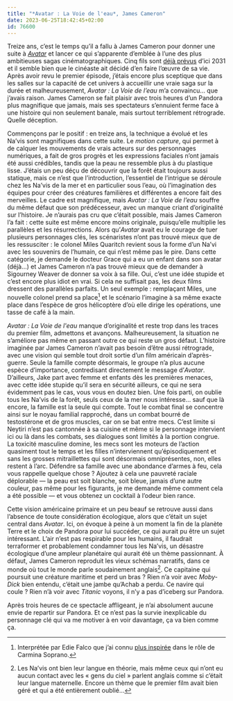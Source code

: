 ```yaml
---
title: "*Avatar : La Voie de l'eau*, James Cameron"
date: 2023-06-25T18:42:45+02:00
id: 76600 
---
```


Treize ans, c’est le temps qu’il a fallu à James Cameron pour donner une suite à [*Avatar*](https://nicolasfurno.fr/film/avatar-cameron/) et lancer ce qui s’apparente d’emblée à l’une des plus ambitieuses sagas cinématographiques. Cinq fils sont [déjà prévus](https://fr.wikipedia.org/wiki/Avatar_(série_de_films)) d’ici 2031 et il semble bien que le cinéaste ait décidé d’en faire l’œuvre de sa vie. Après avoir revu le premier épisode, j’étais encore plus sceptique que dans les salles sur la capacité de cet univers à accueillir une vraie saga sur la durée et malheureusement, *Avatar : La Voie de l’eau* m’a convaincu… que j’avais raison. James Cameron se fait plaisir avec trois heures d’un Pandora plus magnifique que jamais, mais ses spectateurs s’ennuient ferme face à une histoire qui non seulement banale, mais surtout terriblement rétrograde. Quelle déception.

Commençons par le positif : en treize ans, la technique a évolué et les Na’vis sont magnifiques dans cette suite. Le *motion capture*, qui permet à de calquer les mouvements de vrais acteurs sur des personnages numériques, a fait de gros progrès et les expressions faciales n’ont jamais été aussi crédibles, tandis que la peau ne ressemble plus à du plastique lisse. J’étais un peu déçu de découvrir que la forêt était toujours aussi statique, mais ce n’est que l’introduction, l’essentiel de l’intrigue se déroule chez les Na’vis de la mer et en particulier sous l’eau, où l’imagination des équipes pour créer des créatures familières et différentes a encore fait des merveilles. Le cadre est magnifique, mais *Avatar : La Voie de l’eau* souffre du même défaut que son prédécesseur, avec un manque criant d’originalité sur l’histoire. Je n’aurais pas cru que c’était possible, mais James Cameron l’a fait : cette suite est même encore moins originale, puisqu’elle multiplie les parallèles et les résurrections. Alors qu’*Avatar* avait eu le courage de tuer plusieurs personnages clés, les scénaristes n’ont pas trouvé mieux que de les ressusciter : le colonel Miles Quaritch revient sous la forme d’un Na’vi avec les souvenirs de l’humain, ce qui n’est même pas le pire. Dans cette catégorie, je demande le docteur Grace qui a eu un enfant dans son avatar (déjà…) et James Cameron n’a pas trouvé mieux que de demander à Sigourney Weaver de donner sa voix à sa fille. Oui, c’est une idée stupide et c’est encore plus idiot en vrai. Si cela ne suffisait pas, les deux films dressent des parallèles parfaits. Un seul exemple : remplaçant Miles, une nouvelle colonel prend sa place[^1] et le scénario l’imagine à sa même exacte place dans l’espèce de gros hélicoptère d’où elle dirige les opérations, une tasse de café à la main.

*Avatar : La Voie de l'eau* manque d’originalité et reste trop dans les traces du premier film, admettons et avançons. Malheureusement, la situation ne s’améliore pas même en passant outre ce qui reste un gros défaut. L’histoire imaginée par James Cameron n’avait pas besoin d’être aussi rétrograde, avec une vision qui semble tout droit sortie d’un film américain d’après-guerre. Seule la famille compte désormais, le groupe n’a plus aucune espèce d’importance, contredisant directement le message d’*Avatar*. D’ailleurs, Jake part avec femme et enfants dès les premières menaces, avec cette idée stupide qu’il sera en sécurité ailleurs, ce qui ne sera évidemment pas le cas, vous vous en doutez bien.  Une fois parti, on oublie tous les Na’vis de la forêt, seuls ceux de la mer nous intéresse… sauf que là encore, la famille est la seule qui compte. Tout le combat final se concentre ainsi sur le noyau familial rapproché, dans un combat bourré de testostérone et de gros muscles, car on se bat entre mecs. C’est limite si Neytiri n’est pas cantonnée à sa cuisine et même si le personnage intervient ici ou là dans les combats, ses dialogues sont limités à la portion congrue. La toxicité masculine domine, les mecs sont les moteurs de l’action quasiment tout le temps et les filles n’interviennent qu’épisodiquement et sans les grosses mitraillettes qui sont désormais omniprésentes, non, elles restent à l’arc. Défendre sa famille avec une abondance d’armes à feu, cela vous rappelle quelque chose ? Ajoutez à cela une pauvreté raciale déplorable — la peau est soit blanche, soit bleue, jamais d’une autre couleur, pas même pour les figurants, je me demande même comment cela a été possible — et vous obtenez un cocktail à l’odeur bien rance.

Cette vision américaine primaire et un peu beauf se retrouve aussi dans l’absence de toute considération écologique, alors que c’était un sujet central dans *Avatar*. Ici, on évoque à peine à un moment la fin de la planète Terre et le choix de Pandora pour lui succéder, ce qui aurait pu être un sujet intéressant. L’air n’est pas respirable pour les humains, il faudrait terraformer et probablement condamner tous les Na’vis, un désastre écologique d’une ampleur planétaire qui aurait été un thème passionnant. À défaut, James Cameron reproduit les vieux schémas narratifs, dans ce monde où tout le monde parle soudainement anglais[^2]. Ce capitaine qui poursuit une créature maritime et perd un bras ? Rien n’a voir avec *Moby-Dick* bien entendu, c’était une jambe qu’Achab a perdu. Ce navire qui coule ? Rien n’à voir avec *Titanic* voyons, il n’y a pas d’iceberg sur Pandora.

Après trois heures de ce spectacle affligeant, je n’ai absolument aucune envie de repartir sur Pandora. Et ce n’est pas la survie inexplicable du personnage clé qui va me motiver à en voir davantage, ça va bien comme ça. 

[^1]: Interprétée par Edie Falco que j’ai connu [plus inspirée](https://voiretmanger.fr/soprano-chase-hbo/) dans le rôle de Carmina Soprano.

[^2]: Les Na’vis ont bien leur langue en théorie, mais même ceux qui n’ont eu aucun contact avec les « gens du ciel » parlent anglais comme si c’était leur langue maternelle. Encore un thème que le premier film avait bien géré et qui a été entièrement oublié…